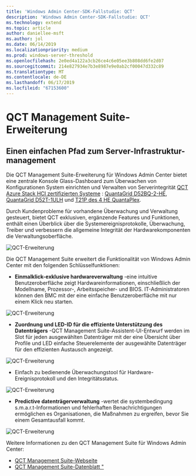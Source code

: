 ```yaml
---
title: 'Windows Admin Center-SDK-Fallstudie: QCT'
description: 'Windows Admin Center-SDK-Fallstudie: QCT'
ms.technology: extend
ms.topic: article
author: daniellee-msft
ms.author: jol
ms.date: 06/14/2019
ms.localizationpriority: medium
ms.prod: windows-server-threshold
ms.openlocfilehash: 2e0ed4a122a3cb26ce4c6e05ee3b808dd6fe2d07
ms.sourcegitcommit: 214e827934e7b3e8987e9e0ab2cf00047d332c89
ms.translationtype: MT
ms.contentlocale: de-DE
ms.lasthandoff: 06/17/2019
ms.locfileid: "67153600"
---
```

# <a name="qct-management-suite-extension"></a>QCT Management Suite-Erweiterung

## <a name="a-simple-path-to-server-infrastructure-management"></a>Einen einfachen Pfad zum Server-Infrastruktur-management

Die QCT Management Suite-Erweiterung für Windows Admin Center bietet eine zentrale Konsole Glass-Dashboard zum Überwachen von Konfigurationen System einrichten und Verwalten von Serverintegrität [QCT Azure Stack HCI zertifizierten Systeme](https://go.qct.io/solutions/enterprise-private-cloud/qxstack-windows-server-cloud-ready-appliances/windows-server-software-defined-solution-wssd/) : [QuantaGrid D52BQ-2-HE](https://www.qct.io/product/index/Server/rackmount-server/2U-Rackmount-Server/QuantaGrid-D52BQ-2U), [QuantaGrid D52T-1ULH](https://www.qct.io/product/index/Storage/Storage-Server/1U-Storage-Server/QuantaGrid-D52T-1ULH) und [T21P des 4 HE QuantaPlex](https://www.qct.io/product/index/Storage/Storage-Server/4U-Storage-Server/QuantaPlex-T21P-4U).

Durch Kundenprobleme für vorhandene Überwachung und Verwaltung gesteuert, bietet QCT exklusiven, ergänzende Features und Funktionen, enthält einen Überblick über die Systemereignisprotokolle, Überwachung, Treiber und verbessern die allgemeine Integrität der Hardwarekomponenten die Verwaltungsoberfläche.

![QCT-Erweiterung](../../media/extend-case-study-qct/D52T_DarkMode_Disk-Detail-General.PNG)

Die QCT Management Suite erweitert die Funktionalität von Windows Admin Center mit den folgenden Schlüsselfunktionen:
- **Einmalklick-exklusive hardwareverwaltung** -eine intuitive Benutzeroberfläche zeigt Hardwareinformationen, einschließlich der Modellname, Prozessor-, Arbeitsspeicher- und BIOS. IT-Administratoren können den BMC mit der eine einfache Benutzeroberfläche mit nur einem Klick neu starten.

![QCT-Erweiterung](../../media/extend-case-study-qct/D52T_Overview.PNG)

- **Zuordnung und LED-ID für die effiziente Unterstützung des Datenträgers** -QCT Management Suite-Assistent-UI-Entwurf werden im Slot für jeden ausgewählten Datenträger mit der eine Übersicht über Profile und LED einfache Steuerelemente der ausgewählte Datenträger für den effizienten Austausch angezeigt.

![QCT-Erweiterung](../../media/extend-case-study-qct/T21P_disk_mapping.png)

- Einfach zu bedienende Überwachungstool für Hardware-Ereignisprotokoll und den Integritätsstatus.

![QCT-Erweiterung](../../media/extend-case-study-qct/D52T_event_log.PNG)

- **Predictive datenträgerverwaltung** -wertet die systembedingung s.m.a.r.t-Informationen und fehlerhaften Benachrichtigungen ermöglichen es Organisationen, die Maßnahmen zu ergreifen, bevor Sie einem Gesamtausfall kommt.

![QCT-Erweiterung](../../media/extend-case-study-qct/T21P_SMART.PNG)

Weitere Informationen zu den QCT Management Suite für Windows Admin Center:
- [QCT Management Suite-Webseite](https://go.qct.io/solutions/enterprise-private-cloud/qxstack-windows-server-cloud-ready-appliances/)
- [QCT Management Suite-Datenblatt "](https://go.qct.io/wp-content/uploads/2019/04/WAC-data-sheet_v04222019.pdf)